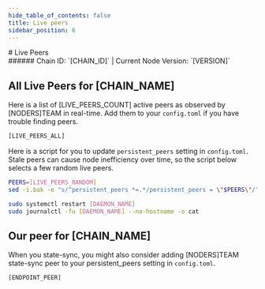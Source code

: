 ```yaml
---
hide_table_of_contents: false
title: Live peers
sidebar_position: 6
---
```


<div class="h1-with-icon icon-[CHAIN_SYSTEM_NAME]">
# Live Peers
</div>
###### Chain ID: `[CHAIN_ID]` | Current Node Version: `[VERSION]`

## All Live Peers for [CHAIN_NAME]
Here is a list of [LIVE_PEERS_COUNT] active peers as observed by [NODERS]TEAM in real-time. Add them to your `config.toml` if you have trouble finding peers.

```bash
[LIVE_PEERS_ALL]
```

Here is a script for you to update `persistent_peers` setting in `config.toml`. Stale peers can cause node inefficiency over time, so the script below selects a few random live peers.

```bash
PEERS=[LIVE_PEERS_RANDOM]
sed -i.bak -e "s/^persistent_peers *=.*/persistent_peers = \"$PEERS\"/" [DAEMON_HOME]/config/config.toml

sudo systemctl restart [DAEMON_NAME]
sudo journalctl -fu [DAEMON_NAME] --no-hostname -o cat
```

## Our peer for [CHAIN_NAME]
When you state-sync, you might also consider adding [NODERS]TEAM state-sync peer to your persistent_peers setting in `config.toml`.

```bash
[ENDPOINT_PEER]
```
